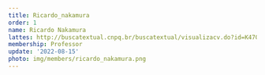 ```yaml
---
title: Ricardo_nakamura
order: 1
name: Ricardo Nakamura
lattes: http://buscatextual.cnpq.br/buscatextual/visualizacv.do?id=K4700267E4
membership: Professor
update: '2022-08-15'
photo: img/members/ricardo_nakamura.png
---
```


